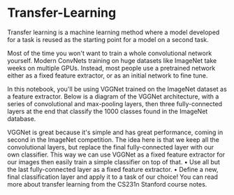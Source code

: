 # Transfer-Learning
Transfer learning is a machine learning method where a model developed for a task is reused as the starting point for a model on a second task.

Most of the time you won't want to train a whole convolutional network yourself. Modern ConvNets training on huge datasets like ImageNet take weeks on multiple GPUs.
Instead, most people use a pretrained network either as a fixed feature extractor, or as an initial network to fine tune.

In this notebook, you'll be using VGGNet trained on the ImageNet dataset as a feature extractor. Below is a diagram of the VGGNet architecture, with a series of convolutional and max-pooling layers, then three fully-connected layers at the end that classify the 1000 classes found in the ImageNet database.
 
VGGNet is great because it's simple and has great performance, coming in second in the ImageNet competition. The idea here is that we keep all the convolutional layers, but replace the final fully-connected layer with our own classifier. This way we can use VGGNet as a fixed feature extractor for our images then easily train a simple classifier on top of that.
•	Use all but the last fully-connected layer as a fixed feature extractor.
•	Define a new, final classification layer and apply it to a task of our choice!
You can read more about transfer learning from the CS231n Stanford course notes.


